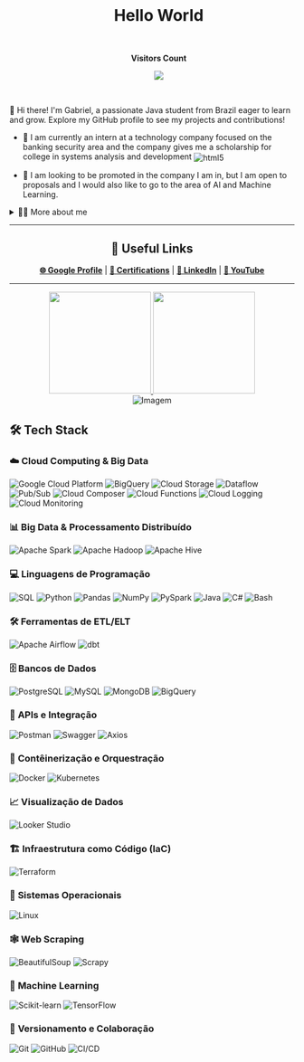 <!--título-->
<div id="user-content-toc">
  <ul align="center">
    <summary><h1 style="display: inline-block">Hello World</h1></summary>
    <br><p align="center"><b>Visitors Count</b></p>  
<p align="center"><img align="center" src="https://profile-counter.glitch.me/{GabrielEliezer}/count.svg" /></p>
<br></div>
</div>

<!-- Presentation -->
<p>
 👋 Hi there! I'm Gabriel, a passionate Java student from Brazil eager to learn and grow. Explore my GitHub profile to see my projects and contributions!
  
  - 🌱 I am currently an intern at a technology company focused on the banking security area and the company gives me a scholarship for college in systems analysis and development <img align="center" alt="html5" src="https://img.shields.io/badge/Edx-193A3E?style=for-the-badge&logo=edx&logoColor=white" />

  - 🔭 I am looking to be promoted in the company I am in, but I am open to proposals and I would also like to go to the area of AI and Machine Learning.
</p>

<!-- Dropdown -->
<details>
  <summary>👨‍💻 More about me</summary>

  - 💬 I am 20 years old, currently living in Brazil. I'm not fluent in English, but I'm studying.

  - 💬 I'm trying to create a YouTube channel about programming. I've been doing this because it seems like a good way to share what I'm learning and to study at the same time.

  - ⚡ When I'm not coding, you'll find me immersed in a good book, manga, or comics, enjoying movies, or diving into the world of games! I believe our diverse interests enrich our perspectives and enhance problem-solving skills.
</details>


---

<h2 align="center">🔗 Useful Links</h2>

<div align="center">
  <a href="https://www.cloudskillsboost.google/public_profiles/64639017-b1e6-4d0f-b76b-5492c32a7105"><b>🌐 Google Profile</b></a> |
  <a href="https://www.credly.com/users/gabriel-eliezer"><b>🏅 Certifications</b></a> |
  <a href="https://www.linkedin.com/in/gabriel-eliezer-8aa729233/"><b>💼 LinkedIn</b></a> |
  <a href="https://www.youtube.com/@Eliezer_TechLab/videos"><b>🎥 YouTube</b></a>
</div>


---

<div align="center">
  <a href="https://github.com/GabrielEliezer">
    <img loading="lazy" height="180em" src="https://github-readme-stats.vercel.app/api/top-langs/?username=GabrielEliezer&layout=compact&langs_count=7&theme=dracula"/>
    <img loading="lazy" height="180em" src="https://github-readme-stats.vercel.app/api?username=GabrielEliezer&show_icons=true&theme=dracula&include_all_commits=true&count_private=true"/>
  </a>
</div>

<div align="center">
  <img src="https://github-production-user-asset-6210df.s3.amazonaws.com/77739311/271384939-4e9f41af-6b57-49a7-b15a-74322e96b4d7.gif" alt="Imagem">
</div>


## 🛠️ **Tech Stack**

### ☁️ **Cloud Computing & Big Data**
![Google Cloud Platform](https://img.shields.io/badge/Google_Cloud-4285F4?style=for-the-badge&logo=google-cloud&logoColor=white)
![BigQuery](https://img.shields.io/badge/BigQuery-4285F4?style=for-the-badge&logo=google-cloud&logoColor=white)
![Cloud Storage](https://img.shields.io/badge/Cloud_Storage-4285F4?style=for-the-badge&logo=google-cloud&logoColor=white)
![Dataflow](https://img.shields.io/badge/Dataflow-4285F4?style=for-the-badge&logo=google-cloud&logoColor=white)
![Pub/Sub](https://img.shields.io/badge/Pub/Sub-4285F4?style=for-the-badge&logo=google-cloud&logoColor=white)
![Cloud Composer](https://img.shields.io/badge/Cloud_Composer-4285F4?style=for-the-badge&logo=google-cloud&logoColor=white)
![Cloud Functions](https://img.shields.io/badge/Cloud_Functions-4285F4?style=for-the-badge&logo=google-cloud&logoColor=white)
![Cloud Logging](https://img.shields.io/badge/Cloud_Logging-4285F4?style=for-the-badge&logo=google-cloud&logoColor=white)
![Cloud Monitoring](https://img.shields.io/badge/Cloud_Monitoring-4285F4?style=for-the-badge&logo=google-cloud&logoColor=white)

### 📊 **Big Data & Processamento Distribuído**
![Apache Spark](https://img.shields.io/badge/Apache_Spark-E25A1C?style=for-the-badge&logo=apache-spark&logoColor=white)
![Apache Hadoop](https://img.shields.io/badge/Apache_Hadoop-66CCFF?style=for-the-badge&logo=apache-hadoop&logoColor=black)
![Apache Hive](https://img.shields.io/badge/Apache_Hive-FDEE21?style=for-the-badge&logo=apache-hive&logoColor=black)

### 💻 **Linguagens de Programação**
![SQL](https://img.shields.io/badge/SQL-4479A1?style=for-the-badge&logo=mysql&logoColor=white)
![Python](https://img.shields.io/badge/Python-3776AB?style=for-the-badge&logo=python&logoColor=white)
![Pandas](https://img.shields.io/badge/Pandas-150458?style=for-the-badge&logo=pandas&logoColor=white)
![NumPy](https://img.shields.io/badge/NumPy-013243?style=for-the-badge&logo=numpy&logoColor=white)
![PySpark](https://img.shields.io/badge/PySpark-E25A1C?style=for-the-badge&logo=apache-spark&logoColor=white)
![Java](https://img.shields.io/badge/Java-007396?style=for-the-badge&logo=java&logoColor=white)
![C#](https://img.shields.io/badge/C%23-239120?style=for-the-badge&logo=c-sharp&logoColor=white)
![Bash](https://img.shields.io/badge/Bash-4EAA25?style=for-the-badge&logo=gnu-bash&logoColor=white)

### 🛠️ **Ferramentas de ETL/ELT**
![Apache Airflow](https://img.shields.io/badge/Apache_Airflow-017CEE?style=for-the-badge&logo=apache-airflow&logoColor=white)
![dbt](https://img.shields.io/badge/dbt-FF694B?style=for-the-badge&logo=dbt&logoColor=white)

### 🗄️ **Bancos de Dados**
![PostgreSQL](https://img.shields.io/badge/PostgreSQL-4169E1?style=for-the-badge&logo=postgresql&logoColor=white)
![MySQL](https://img.shields.io/badge/MySQL-4479A1?style=for-the-badge&logo=mysql&logoColor=white)
![MongoDB](https://img.shields.io/badge/MongoDB-47A248?style=for-the-badge&logo=mongodb&logoColor=white)
![BigQuery](https://img.shields.io/badge/BigQuery-4285F4?style=for-the-badge&logo=google-cloud&logoColor=white)

### 🔌 **APIs e Integração**
![Postman](https://img.shields.io/badge/Postman-FF6C37?style=for-the-badge&logo=postman&logoColor=white)
![Swagger](https://img.shields.io/badge/Swagger-85EA2D?style=for-the-badge&logo=swagger&logoColor=black)
![Axios](https://img.shields.io/badge/Axios-5A29E4?style=for-the-badge&logo=axios&logoColor=white)

### 🐳 **Contêinerização e Orquestração**
![Docker](https://img.shields.io/badge/Docker-2496ED?style=for-the-badge&logo=docker&logoColor=white)
![Kubernetes](https://img.shields.io/badge/Kubernetes-326CE5?style=for-the-badge&logo=kubernetes&logoColor=white)

### 📈 **Visualização de Dados**
![Looker Studio](https://img.shields.io/badge/Looker_Studio-4285F4?style=for-the-badge&logo=google-cloud&logoColor=white)

### 🏗️ **Infraestrutura como Código (IaC)**
![Terraform](https://img.shields.io/badge/Terraform-623CE4?style=for-the-badge&logo=terraform&logoColor=white)

### 🐧 **Sistemas Operacionais**
![Linux](https://img.shields.io/badge/Linux-FCC624?style=for-the-badge&logo=linux&logoColor=black)

### 🕸️ **Web Scraping**
![BeautifulSoup](https://img.shields.io/badge/BeautifulSoup-4AB197?style=for-the-badge&logo=python&logoColor=white)
![Scrapy](https://img.shields.io/badge/Scrapy-FF6600?style=for-the-badge&logo=scrapy&logoColor=white)

### 🤖 **Machine Learning**
![Scikit-learn](https://img.shields.io/badge/Scikit_learn-F7931E?style=for-the-badge&logo=scikit-learn&logoColor=white)
![TensorFlow](https://img.shields.io/badge/TensorFlow-FF6F00?style=for-the-badge&logo=tensorflow&logoColor=white)

### 🔄 **Versionamento e Colaboração**
![Git](https://img.shields.io/badge/Git-F05032?style=for-the-badge&logo=git&logoColor=white)
![GitHub](https://img.shields.io/badge/GitHub-181717?style=for-the-badge&logo=github&logoColor=white)
![CI/CD](https://img.shields.io/badge/CI/CD-FF6F00?style=for-the-badge&logo=github-actions&logoColor=white)
